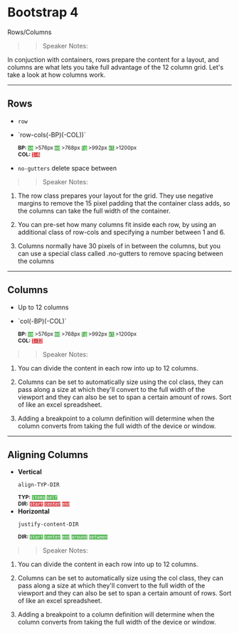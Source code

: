 <!-- .slide: data-state="title" -->

# Bootstrap 4

Rows/Columns

> > Speaker Notes:

In conjuction with containers, rows prepare the content for a layout, and columns are what lets you take full advantage of the 12 column grid. Let's take a look at how columns work.

---

<!-- .slide: data-state="hasicon" -->

## <i class="fa fa-th"></i> Rows

- `row`
- <p contenteditable>`row-cols(-BP)(-COL))`</p>
  <small style="line-height: 120%; vertical-align: text-bottom;">
  <b>BP:</b> <code style="background:#5cb85c; color:white;">sm</code> >576px
  <code style="background:#5cb85c; color:white;">md</code> >768px
  <code style="background:#5cb85c; color:white;">lg</code> >992px
  <code style="background:#5cb85c; color:white;">xl</code> >1200px
  </small><br>
  <small style="line-height: 120%; vertical-align: text-bottom;">
  <b>COL:</b> <code style="background:#D95357; color:white;">1-6</code></small>

- `no-gutters` delete space between

> > Speaker Notes:

1. The row class prepares your layout for the grid. They use negative margins to remove the 15 pixel padding that the container class adds, so the columns can take the full width of the container.

1. You can pre-set how many columns fit inside each row, by using an additional class of row-cols and specifying a number between 1 and 6.

1. Columns normally have 30 pixels of in between the columns, but you can use a special class called .no-gutters to remove spacing between the columns

---

<!-- .slide: data-state="hasicon" -->

## <i class="fa fa-th"></i> Columns

- Up to 12 columns
- <p contenteditable>`col(-BP)(-COL)`</p>
  <small style="line-height: 120%; vertical-align: text-bottom;">
  <b>BP:</b> <code style="background:#5cb85c; color:white;">sm</code> >576px
  <code style="background:#5cb85c; color:white;">md</code> >768px
  <code style="background:#5cb85c; color:white;">lg</code> >992px
  <code style="background:#5cb85c; color:white;">xl</code> >1200px
  </small><br>
  <small style="line-height: 120%; vertical-align: text-bottom;">
  <b>COL:</b> <code style="background:#D95357; color:white;">1-12</code></small>

> > Speaker Notes:

1. You can divide the content in each row into up to 12 columns.

1. Columns can be set to automatically size using the col class, they can pass along a size at which they'll convert to the full width of the viewport and they can also be set to span a certain amount of rows. Sort of like an excel spreadsheet.

1. Adding a breakpoint to a column definition will determine when the column converts from taking the full width of the device or window.

---

<!-- .slide: data-state="hasicon" -->

## <i class="fa fa-th"></i> Aligning Columns

- **Vertical** <p contenteditable>`align-TYP-DIR`</p>
  <small style="line-height: 120%; vertical-align: text-bottom;">
  <b>TYP:</b>
  <code style="background:#5cb85c; color:white;">items</code>
  <code style="background:#5cb85c; color:white;">self</code>
  </small><br>
  <small style="line-height: 120%; vertical-align: text-bottom;">
  <b>DIR:</b>
  <code style="background:#D95357; color:white;">start</code>
  <code style="background:#D95357; color:white;">center</code>
  <code style="background:#D95357; color:white;">end</code>
  </small><br>
- **Horizontal** <p contenteditable>`justify-content-DIR`</p>
  <small style="line-height: 120%; vertical-align: text-bottom;">
  <b>DIR:</b> <code style="background:#5cb85c; color:white;">start</code>
  <code style="background:#5cb85c; color:white;">center</code>
  <code style="background:#5cb85c; color:white;">end</code>
  <code style="background:#5cb85c; color:white;">around</code>
  <code style="background:#5cb85c; color:white;">between</code>
  </small><br>

> > Speaker Notes:

1. You can divide the content in each row into up to 12 columns.

1. Columns can be set to automatically size using the col class, they can pass along a size at which they'll convert to the full width of the viewport and they can also be set to span a certain amount of rows. Sort of like an excel spreadsheet.

1. Adding a breakpoint to a column definition will determine when the column converts from taking the full width of the device or window.
